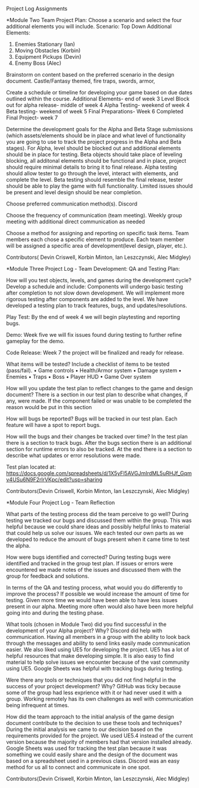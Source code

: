 Project Log Assignments

*Module Two Team Project Plan:
Choose a scenario and select the four additional elements you will include.
Scenario: Top Down 
Additional Elements:
1. Enemies Stationary (Ian)
2. Moving Obstacles (Korbin)
3. Equipment Pickups (Devin)
4. Enemy Boss (Alec)

Brainstorm on content based on the preferred scenario in the design document.
Castle/Fantasy themed, fire traps, swords, armor, 

Create a schedule or timeline for developing your game based on due dates outlined within the course.
Additional Elements- end of week 3
Level Block out for alpha release- middle of week 4
Alpha Testing- weekend of week 4
Beta testing- weekend of week 5
Final Preparations- Week 6
Completed Final Project- week 7

Determine the development goals for the Alpha and Beta Stage submissions 
(which assets/elements should be in place and what level of functionality you are going to use to track the project progress in the Alpha and Beta stages).
For Alpha, level should be blocked out and additional elements should be in place for testing. Beta objects should take place of leveling blocking, all additonal elements should be functional and in place, project should require minimal details to bring it to final release. Alpha testing should allow tester to go through the level, interact with elements, and complete the level. Beta testing should resemble the final release, tester should be able to play the game with full functionality. Limited issues should be present and level design should be near completion.

Choose preferred communication method(s).
Discord

Choose the frequency of communication (team meeting).
Weekly group meeting with additional direct communication as needed

Choose a method for assigning and reporting on specific task items.
Team members each chose a specific element to produce. Each team member will be assigned a specific area of development(level design, player, etc.).

Contributors( Devin Criswell, Korbin Minton, Ian Leszczynski, Alec Midgley)

*Module Three Project Log - Team Development: QA and Testing Plan:

How will you test objects, levels, and games during the development cycle? Develop a schedule and include:
Components will undergo basic testing after completion to not slow down development. We will implement more rigorous testing after components are added to the level. We have developed a testing plan to track features, bugs, and updates/resolutions.

  Play Test: By the end of week 4 we will begin playtesting and reporting bugs.
  
  Demo: Week five we will fix issues found during testing to further refine gameplay for the demo.
  
  Code Release: Week 7 the project will be finalized and ready for release.

What items will be tested? Include a checklist of items to be tested (pass/fail).
•	Game controls
•	Health/Armor system
•	Damage system
•	Enemies
•	Traps
•	Boss
•	Player HUD
•	Game Over system

How will you update the test plan to reflect changes to the game and design document?
There is a section in our test plan to describe what changes, if any, were made. If the component failed or was unable to be completed the reason would be put in this section

How will bugs be reported?
Bugs will be tracked in our test plan. Each feature will have a spot to report bugs.

How will the bugs and their changes be tracked over time?
In the test plan there is a section to track bugs. After the bugs section there is an additional section for runtime errors to also be tracked. At the end there is a section to describe what updates or error resolutions were made.

Test plan located at: https://docs.google.com/spreadsheets/d/1X5yFl5AVGJmIrdML5uRHJf_Gqmv4USu6N9F2rlrVKpc/edit?usp=sharing

Contributors(Devin Criswell, Korbin Minton, Ian Leszczynski, Alec Midgley)

*Module Four Project Log - Team Reflection

What parts of the testing process did the team perceive to go well?
During testing we tracked our bugs and discussed them within the group. This was helpful because we could share ideas and possibly helpful links to material that could help us solve our issues. We each tested our own parts as we developed to reduce the amount of bugs present when it came time to test the alpha.

How were bugs identified and corrected?
During testing bugs were identified and tracked in the group test plan. If issues or errors were encountered we made notes of the issues and discussed them with the group for feedback and solutions.

In terms of the QA and testing process, what would you do differently to improve the process?
If possible we would increase the amount of time for testing. Given more time we would have been able to have less issues present in our alpha. Meeting more often would also have been more helpful going into and during the testing phase.

What tools (chosen in Module Two) did you find successful in the development of your Alpha project? Why?
Discord did help with communication. Having all members in a group with the ability to look back through the messages and ability to send links easily made communication easier. We also liked using UE5 for developing the project. UE5 has a lot of helpful resources that make developing simple. It is also easy to find material to help solve issues we encounter because of the vast community using UE5. Google Sheets was helpful with tracking bugs during testing.

Were there any tools or techniques that you did not find helpful in the success of your project development? Why?
GitHub was ticky because some of the group had less exprience with it or had never used it with a group. Working remotely has its own challenges as well with communication being infrequent at times.

How did the team approach to the initial analysis of the game design document contribute to the decision to use these tools and techniques?
During the initial analysis we came to our decision based on the requirements provided for the project. We used UE5.4 instead of the current version because the majority of members had that version installed already. Google Sheets was used for tracking the test plan because it was something we could easily share and the design of the document was based on a spreadsheet used in a previous class. Discord was an easy method for us all to connect and communicate in one spot.

Contributors(Devin Criswell, Korbin Minton, Ian Leszczynski, Alec Midgley)
